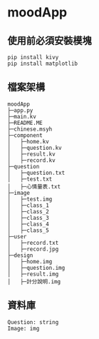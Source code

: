 # moodApp

## 使用前必須安裝模塊
    pip install kivy
    pip install matplotlib

## 檔案架構
```
moodApp
├─app.py
├─main.kv
├─README.ME
├─chinese.msyh
├─component
│   ├─home.kv
│   ├─question.kv
│   ├─result.kv
│   ├─record.kv
├─question
│   ├─question.txt
│   ├─test.txt
│   ├─心情量表.txt
├─image
│   ├─test.img
│   ├─class_1
│   ├─class_2
│   ├─class_3
│   ├─class_4
│   ├─class_5
├─user
│   ├─record.txt
│   ├─record.jpg
├─design
│   ├─home.img
│   ├─question.img
│   ├─result.img
│   ├─計分說明.img

```
## 資料庫
```
Question: string
Image: img

```
